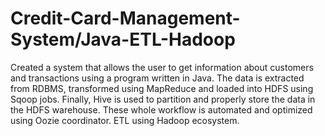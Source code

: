 # Credit-Card-Management-System/Java-ETL-Hadoop
Created a system that allows the user to get information about customers and transactions using a program written in Java. The data is extracted from RDBMS, transformed using MapReduce and loaded into HDFS using Sqoop jobs. Finally, Hive is used to partition and properly store the data in the HDFS warehouse. These whole workflow is automated and optimized using Oozie coordinator. ETL using Hadoop ecosystem.
